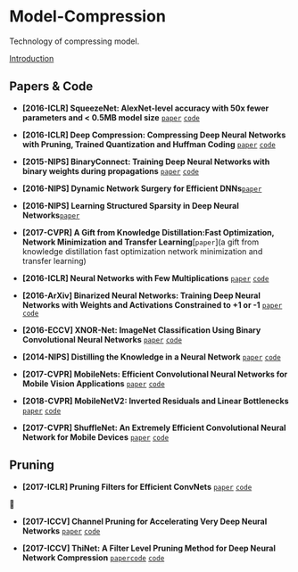 # Model-Compression
Technology of compressing model.

[Introduction](https://cloud.tencent.com/developer/article/1005738)

## Papers & Code
- __[2016-ICLR] SqueezeNet: AlexNet-level accuracy with 50x fewer parameters and < 0.5MB model size__ [`paper`](https://arxiv.org/pdf/1602.07360.pdf)
[`code`](https://github.com/DeepScale/SqueezeNet)

- __[2016-ICLR] Deep Compression: Compressing Deep Neural Networks with Pruning, Trained Quantization and Huffman Coding__ [`paper`](https://arxiv.org/pdf/1510.00149.pdf)
[`code`](https://github.com/songhan/Deep-Compression-AlexNet)

- __[2015-NIPS] BinaryConnect: Training Deep Neural Networks with binary weights during propagations__ [`paper`](http://papers.nips.cc/paper/5647-binaryconnect-training-deep-neural-networks-with-binary-weights-during-propagations.pdf)
[`code`](https://github.com/MatthieuCourbariaux/BinaryConnect)

- __[2016-NIPS] Dynamic Network Surgery for Efficient DNNs__[`paper`](http://papers.nips.cc/paper/6165-dynamic-network-surgery-for-efficient-dnns.pdf)

- __[2016-NIPS] Learning Structured Sparsity in Deep Neural Networks__[`paper`](http://papers.nips.cc/paper/6504-learning-structured-sparsity-in-deep-neural-networks.pdf)

- __[2017-CVPR] A Gift from Knowledge Distillation:Fast Optimization, Network Minimization and Transfer Learning__[`paper`](a gift from knowledge distillation fast optimization network minimization and transfer learning)

- __[2016-ICLR] Neural Networks with Few Multiplications__ [`paper`](https://arxiv.org/pdf/1510.03009.pdf)
[`code`](https://github.com/hantek/BinaryConnect)

- __[2016-ArXiv] Binarized Neural Networks: Training Deep Neural Networks with Weights and Activations Constrained to +1 or -1__ [`paper`](https://arxiv.org/pdf/1602.02830.pdf)
[`code`](https://github.com/MatthieuCourbariaux/BinaryNet)


- __[2016-ECCV] XNOR-Net: ImageNet Classification Using Binary Convolutional Neural Networks__ [`paper`](https://arxiv.org/pdf/1603.05279.pdf)
[`code`](https://github.com/allenai/XNOR-Net)

- __[2014-NIPS] Distilling the Knowledge in a Neural Network__ [`paper`](https://arxiv.org/pdf/1503.02531.pdf)
[`code`](https://github.com/allenai/XNOR-Net)

- __[2017-CVPR] MobileNets: Efficient Convolutional Neural Networks for Mobile Vision Applications__ [`paper`](https://arxiv.org/pdf/1704.04861.pdf)
[`code`](https://github.com/Zehaos/MobileNet)

- __[2018-CVPR] MobileNetV2: Inverted Residuals and Linear Bottlenecks__ [`paper`](https://arxiv.org/pdf/1801.04381.pdf)
[`code`](https://github.com/MG2033/MobileNet-V2)

- __[2017-CVPR] ShuffleNet: An Extremely Efficient Convolutional Neural Network for Mobile Devices__ [`paper`](https://arxiv.org/pdf/1707.01083.pdf) [`code`](https://github.com/MG2033/ShuffleNet)

## Pruning
- __[2017-ICLR] Pruning Filters for Efficient ConvNets__ [`paper`](https://arxiv.org/pdf/1608.08710.pdf)
[`code`](https://github.com/slothkong/DNN-Pruning)

🌟
- __[2017-ICCV] Channel Pruning for Accelerating Very Deep Neural Networks__ [`paper`](https://arxiv.org/pdf/1707.06168.pdf)
[`code`](https://github.com/yihui-he/channel-pruning)

- __[2017-ICCV] ThiNet: A Filter Level Pruning Method for Deep Neural Network Compression__ [`paper`](https://arxiv.org/pdf/1707.06168.pdf)[`code`](https://github.com/Roll920/ThiNet)
[`code`](https://github.com/MG2033/MobileNet-V2)






